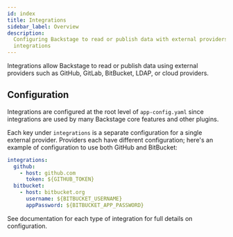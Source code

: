 ```yaml
---
id: index
title: Integrations
sidebar_label: Overview
description:
  Configuring Backstage to read or publish data with external providers using
  integrations
---
```


Integrations allow Backstage to read or publish data using external providers
such as GitHub, GitLab, BitBucket, LDAP, or cloud providers.

## Configuration

Integrations are configured at the root level of `app-config.yaml` since
integrations are used by many Backstage core features and other plugins.

Each key under `integrations` is a separate configuration for a single external
provider. Providers each have different configuration; here's an example of
configuration to use both GitHub and BitBucket:

```yaml
integrations:
  github:
    - host: github.com
      token: ${GITHUB_TOKEN}
  bitbucket:
    - host: bitbucket.org
      username: ${BITBUCKET_USERNAME}
      appPassword: ${BITBUCKET_APP_PASSWORD}
```

See documentation for each type of integration for full details on
configuration.
